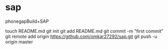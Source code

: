 sap
===

phonegapBuild+SAP

touch README.md
git init
git add README.md
git commit -m "first commit"
git remote add origin https://github.com/omkar27292/sap.git
git push -u origin master
